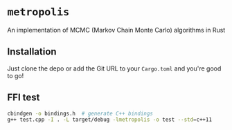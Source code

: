 # `metropolis`

An implementation of MCMC (Markov Chain Monte Carlo) algorithms in Rust

## Installation

Just clone the depo or add the Git URL to your `Cargo.toml` and you're good to go!

## FFI test

```bash
cbindgen -o bindings.h  # generate C++ bindings
g++ test.cpp -I . -L target/debug -lmetropolis -o test --std=c++11
```
